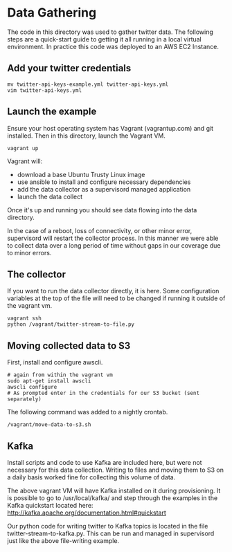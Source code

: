 # Data Gathering

The code in this directory was used to gather twitter data. The following
steps are a quick-start guide to getting it all running in a local virtual
environment. In practice this code was deployed to an AWS EC2 Instance.

## Add your twitter credentials

    mv twitter-api-keys-example.yml twitter-api-keys.yml
    vim twitter-api-keys.yml

## Launch the example

Ensure your host operating system has Vagrant (vagrantup.com) and git installed.
Then in this directory, launch the Vagrant VM.

    vagrant up

Vagrant will:

* download a base Ubuntu Trusty Linux image
* use ansible to install and configure necessary dependencies
* add the data collector as a supervisord managed application
* launch the data collect

Once it's up and running you should see data flowing into the data directory.

In the case of a reboot, loss of connectivity, or other minor error, supervisord
will restart the collector process. In this manner we were able to collect data
over a long period of time without gaps in our coverage due to minor errors.

## The collector

If you want to run the data collector directly, it is here. Some configuration
variables at the top of the file will need to be changed if running it outside
of the vagrant vm.

    vagrant ssh
    python /vagrant/twitter-stream-to-file.py

## Moving collected data to S3

First, install and configure awscli.

    # again from within the vagrant vm
    sudo apt-get install awscli
    awscli configure
    # As prompted enter in the credentials for our S3 bucket (sent separately)

The following command was added to a nightly crontab.

    /vagrant/move-data-to-s3.sh

## Kafka

Install scripts and code to use Kafka are included here, but were not necessary
for this data collection. Writing to files and moving them to S3 on a daily basis
worked fine for collecting this volume of data.

The above vagrant VM will have Kafka installed on it during provisioning. It is
possible to go to /usr/local/kafka/ and step through the examples in the Kafka
quickstart located here: http://kafka.apache.org/documentation.html#quickstart

Our python code for writing twitter to Kafka topics is located in the file
twitter-stream-to-kafka.py. This can be run and managed in supervisord just like
the above file-writing example.
